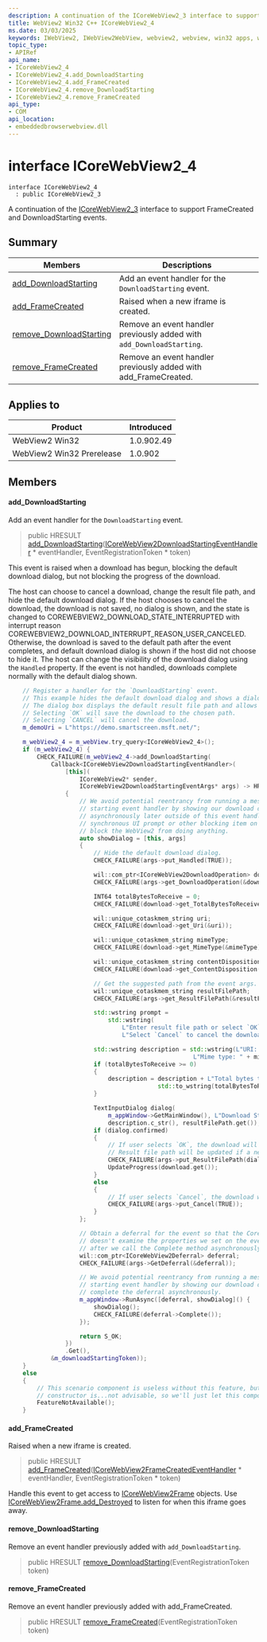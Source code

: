```yaml
---
description: A continuation of the ICoreWebView2_3 interface to support FrameCreated and DownloadStarting events.
title: WebView2 Win32 C++ ICoreWebView2_4
ms.date: 03/03/2025
keywords: IWebView2, IWebView2WebView, webview2, webview, win32 apps, win32, edge, ICoreWebView2, ICoreWebView2Controller, browser control, edge html, ICoreWebView2_4
topic_type: 
- APIRef
api_name:
- ICoreWebView2_4
- ICoreWebView2_4.add_DownloadStarting
- ICoreWebView2_4.add_FrameCreated
- ICoreWebView2_4.remove_DownloadStarting
- ICoreWebView2_4.remove_FrameCreated
api_type:
- COM
api_location:
- embeddedbrowserwebview.dll
---
```


# interface ICoreWebView2_4

```
interface ICoreWebView2_4
  : public ICoreWebView2_3
```

A continuation of the [ICoreWebView2_3](icorewebview2_3.md#icorewebview2_3) interface to support FrameCreated and DownloadStarting events.

## Summary

 Members                        | Descriptions
--------------------------------|---------------------------------------------
[add_DownloadStarting](#add_downloadstarting) | Add an event handler for the `DownloadStarting` event.
[add_FrameCreated](#add_framecreated) | Raised when a new iframe is created.
[remove_DownloadStarting](#remove_downloadstarting) | Remove an event handler previously added with `add_DownloadStarting`.
[remove_FrameCreated](#remove_framecreated) | Remove an event handler previously added with add_FrameCreated.

## Applies to

Product                         | Introduced
--------------------------------|---------------------------------------------
WebView2 Win32            |    1.0.902.49
WebView2 Win32 Prerelease |    1.0.902

## Members

#### add_DownloadStarting

Add an event handler for the `DownloadStarting` event.

> public HRESULT [add_DownloadStarting](#add_downloadstarting)([ICoreWebView2DownloadStartingEventHandler](icorewebview2downloadstartingeventhandler.md#icorewebview2downloadstartingeventhandler) * eventHandler, EventRegistrationToken * token)

This event is raised when a download has begun, blocking the default download dialog, but not blocking the progress of the download.

The host can choose to cancel a download, change the result file path, and hide the default download dialog. If the host chooses to cancel the download, the download is not saved, no dialog is shown, and the state is changed to COREWEBVIEW2_DOWNLOAD_STATE_INTERRUPTED with interrupt reason COREWEBVIEW2_DOWNLOAD_INTERRUPT_REASON_USER_CANCELED. Otherwise, the download is saved to the default path after the event completes, and default download dialog is shown if the host did not choose to hide it. The host can change the visibility of the download dialog using the `Handled` property. If the event is not handled, downloads complete normally with the default dialog shown.

```cpp
    // Register a handler for the `DownloadStarting` event.
    // This example hides the default download dialog and shows a dialog box instead.
    // The dialog box displays the default result file path and allows the user to specify a different path.
    // Selecting `OK` will save the download to the chosen path.
    // Selecting `CANCEL` will cancel the download.
    m_demoUri = L"https://demo.smartscreen.msft.net/";

    m_webView2_4 = m_webView.try_query<ICoreWebView2_4>();
    if (m_webView2_4) {
        CHECK_FAILURE(m_webView2_4->add_DownloadStarting(
            Callback<ICoreWebView2DownloadStartingEventHandler>(
                [this](
                    ICoreWebView2* sender,
                    ICoreWebView2DownloadStartingEventArgs* args) -> HRESULT
                {
                    // We avoid potential reentrancy from running a message loop in the download
                    // starting event handler by showing our download dialog via this lambda run
                    // asynchronously later outside of this event handler. Note that a long running
                    // synchronous UI prompt or other blocking item on the UI thread can potentially
                    // block the WebView2 from doing anything.
                    auto showDialog = [this, args]
                    {
                        // Hide the default download dialog.
                        CHECK_FAILURE(args->put_Handled(TRUE));

                        wil::com_ptr<ICoreWebView2DownloadOperation> download;
                        CHECK_FAILURE(args->get_DownloadOperation(&download));

                        INT64 totalBytesToReceive = 0;
                        CHECK_FAILURE(download->get_TotalBytesToReceive(&totalBytesToReceive));

                        wil::unique_cotaskmem_string uri;
                        CHECK_FAILURE(download->get_Uri(&uri));

                        wil::unique_cotaskmem_string mimeType;
                        CHECK_FAILURE(download->get_MimeType(&mimeType));

                        wil::unique_cotaskmem_string contentDisposition;
                        CHECK_FAILURE(download->get_ContentDisposition(&contentDisposition));

                        // Get the suggested path from the event args.
                        wil::unique_cotaskmem_string resultFilePath;
                        CHECK_FAILURE(args->get_ResultFilePath(&resultFilePath));

                        std::wstring prompt =
                            std::wstring(
                                L"Enter result file path or select `OK` to use default path. "
                                L"Select `Cancel` to cancel the download.");

                        std::wstring description = std::wstring(L"URI: ") + uri.get() + L"\r\n" +
                                                    L"Mime type: " + mimeType.get() + L"\r\n";
                        if (totalBytesToReceive >= 0)
                        {
                            description = description + L"Total bytes to receive: " +
                                          std::to_wstring(totalBytesToReceive) + L"\r\n";
                        }

                        TextInputDialog dialog(
                            m_appWindow->GetMainWindow(), L"Download Starting", prompt.c_str(),
                            description.c_str(), resultFilePath.get());
                        if (dialog.confirmed)
                        {
                            // If user selects `OK`, the download will complete normally.
                            // Result file path will be updated if a new one was provided.
                            CHECK_FAILURE(args->put_ResultFilePath(dialog.input.c_str()));
                            UpdateProgress(download.get());
                        }
                        else
                        {
                            // If user selects `Cancel`, the download will be canceled.
                            CHECK_FAILURE(args->put_Cancel(TRUE));
                        }
                    };

                    // Obtain a deferral for the event so that the CoreWebView2
                    // doesn't examine the properties we set on the event args until
                    // after we call the Complete method asynchronously later.
                    wil::com_ptr<ICoreWebView2Deferral> deferral;
                    CHECK_FAILURE(args->GetDeferral(&deferral));

                    // We avoid potential reentrancy from running a message loop in the download
                    // starting event handler by showing our download dialog later when we
                    // complete the deferral asynchronously.
                    m_appWindow->RunAsync([deferral, showDialog]() {
                        showDialog();
                        CHECK_FAILURE(deferral->Complete());
                    });

                    return S_OK;
                })
                .Get(),
            &m_downloadStartingToken));
    }
    else
    {
        // This scenario component is useless without this feature, but deleting an object in its own
        // constructor is...not advisable, so we'll just let this component do nothing until it goes away.
        FeatureNotAvailable();
    }
```

#### add_FrameCreated

Raised when a new iframe is created.

> public HRESULT [add_FrameCreated](#add_framecreated)([ICoreWebView2FrameCreatedEventHandler](icorewebview2framecreatedeventhandler.md#icorewebview2framecreatedeventhandler) * eventHandler, EventRegistrationToken * token)

Handle this event to get access to [ICoreWebView2Frame](icorewebview2frame.md#icorewebview2frame) objects. Use [ICoreWebView2Frame.add_Destroyed](icorewebview2frame.md#add_destroyed) to listen for when this iframe goes away.

#### remove_DownloadStarting

Remove an event handler previously added with `add_DownloadStarting`.

> public HRESULT [remove_DownloadStarting](#remove_downloadstarting)(EventRegistrationToken token)

#### remove_FrameCreated

Remove an event handler previously added with add_FrameCreated.

> public HRESULT [remove_FrameCreated](#remove_framecreated)(EventRegistrationToken token)

